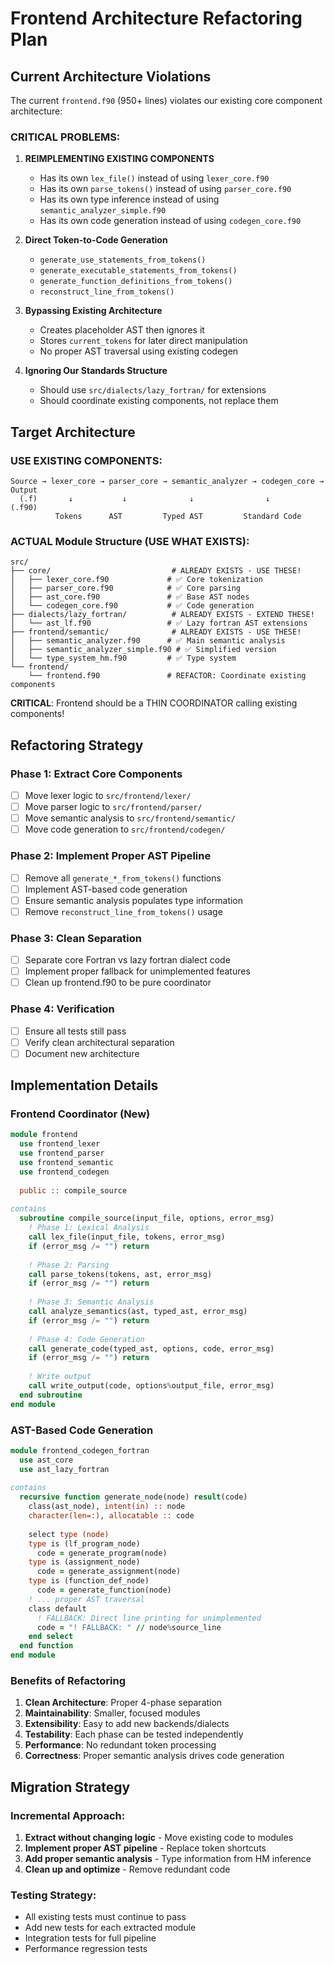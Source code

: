 # Frontend Architecture Refactoring Plan

## Current Architecture Violations

The current `frontend.f90` (950+ lines) violates our existing core component architecture:

### CRITICAL PROBLEMS:
1. **REIMPLEMENTING EXISTING COMPONENTS**
   - Has its own `lex_file()` instead of using `lexer_core.f90`
   - Has its own `parse_tokens()` instead of using `parser_core.f90`  
   - Has its own type inference instead of using `semantic_analyzer_simple.f90`
   - Has its own code generation instead of using `codegen_core.f90`

2. **Direct Token-to-Code Generation**
   - `generate_use_statements_from_tokens()`
   - `generate_executable_statements_from_tokens()`
   - `generate_function_definitions_from_tokens()`
   - `reconstruct_line_from_tokens()`

3. **Bypassing Existing Architecture**
   - Creates placeholder AST then ignores it
   - Stores `current_tokens` for later direct manipulation
   - No proper AST traversal using existing codegen

4. **Ignoring Our Standards Structure**
   - Should use `src/dialects/lazy_fortran/` for extensions
   - Should coordinate existing components, not replace them

## Target Architecture

### USE EXISTING COMPONENTS:
```
Source → lexer_core → parser_core → semantic_analyzer → codegen_core → Output
  (.f)       ↓           ↓              ↓                ↓           (.f90)
          Tokens      AST         Typed AST         Standard Code
```

### ACTUAL Module Structure (USE WHAT EXISTS):
```
src/
├── core/                           # ALREADY EXISTS - USE THESE!
│   ├── lexer_core.f90             # ✅ Core tokenization  
│   ├── parser_core.f90            # ✅ Core parsing
│   ├── ast_core.f90               # ✅ Base AST nodes
│   └── codegen_core.f90           # ✅ Code generation
├── dialects/lazy_fortran/          # ALREADY EXISTS - EXTEND THESE!
│   └── ast_lf.f90                 # ✅ Lazy fortran AST extensions
├── frontend/semantic/              # ALREADY EXISTS - USE THESE!
│   ├── semantic_analyzer.f90      # ✅ Main semantic analysis
│   ├── semantic_analyzer_simple.f90 # ✅ Simplified version  
│   └── type_system_hm.f90         # ✅ Type system
└── frontend/
    └── frontend.f90               # REFACTOR: Coordinate existing components
```

**CRITICAL**: Frontend should be a THIN COORDINATOR calling existing components!

## Refactoring Strategy

### Phase 1: Extract Core Components
- [ ] Move lexer logic to `src/frontend/lexer/`
- [ ] Move parser logic to `src/frontend/parser/` 
- [ ] Move semantic analysis to `src/frontend/semantic/`
- [ ] Move code generation to `src/frontend/codegen/`

### Phase 2: Implement Proper AST Pipeline
- [ ] Remove all `generate_*_from_tokens()` functions
- [ ] Implement AST-based code generation
- [ ] Ensure semantic analysis populates type information
- [ ] Remove `reconstruct_line_from_tokens()` usage

### Phase 3: Clean Separation
- [ ] Separate core Fortran vs lazy fortran dialect code
- [ ] Implement proper fallback for unimplemented features
- [ ] Clean up frontend.f90 to be pure coordinator

### Phase 4: Verification
- [ ] Ensure all tests still pass
- [ ] Verify clean architectural separation
- [ ] Document new architecture

## Implementation Details

### Frontend Coordinator (New)
```fortran
module frontend
  use frontend_lexer
  use frontend_parser  
  use frontend_semantic
  use frontend_codegen
  
  public :: compile_source
  
contains
  subroutine compile_source(input_file, options, error_msg)
    ! Phase 1: Lexical Analysis
    call lex_file(input_file, tokens, error_msg)
    if (error_msg /= "") return
    
    ! Phase 2: Parsing  
    call parse_tokens(tokens, ast, error_msg)
    if (error_msg /= "") return
    
    ! Phase 3: Semantic Analysis
    call analyze_semantics(ast, typed_ast, error_msg) 
    if (error_msg /= "") return
    
    ! Phase 4: Code Generation
    call generate_code(typed_ast, options, code, error_msg)
    if (error_msg /= "") return
    
    ! Write output
    call write_output(code, options%output_file, error_msg)
  end subroutine
end module
```

### AST-Based Code Generation
```fortran
module frontend_codegen_fortran
  use ast_core
  use ast_lazy_fortran
  
contains
  recursive function generate_node(node) result(code)
    class(ast_node), intent(in) :: node
    character(len=:), allocatable :: code
    
    select type (node)
    type is (lf_program_node)
      code = generate_program(node)
    type is (assignment_node)  
      code = generate_assignment(node)
    type is (function_def_node)
      code = generate_function(node)
    ! ... proper AST traversal
    class default
      ! FALLBACK: Direct line printing for unimplemented
      code = "! FALLBACK: " // node%source_line
    end select
  end function
end module
```

### Benefits of Refactoring

1. **Clean Architecture**: Proper 4-phase separation
2. **Maintainability**: Smaller, focused modules
3. **Extensibility**: Easy to add new backends/dialects  
4. **Testability**: Each phase can be tested independently
5. **Performance**: No redundant token processing
6. **Correctness**: Proper semantic analysis drives code generation

## Migration Strategy

### Incremental Approach:
1. **Extract without changing logic** - Move existing code to modules
2. **Implement proper AST pipeline** - Replace token shortcuts  
3. **Add proper semantic analysis** - Type information from HM inference
4. **Clean up and optimize** - Remove redundant code

### Testing Strategy:
- All existing tests must continue to pass
- Add new tests for each extracted module
- Integration tests for full pipeline
- Performance regression tests